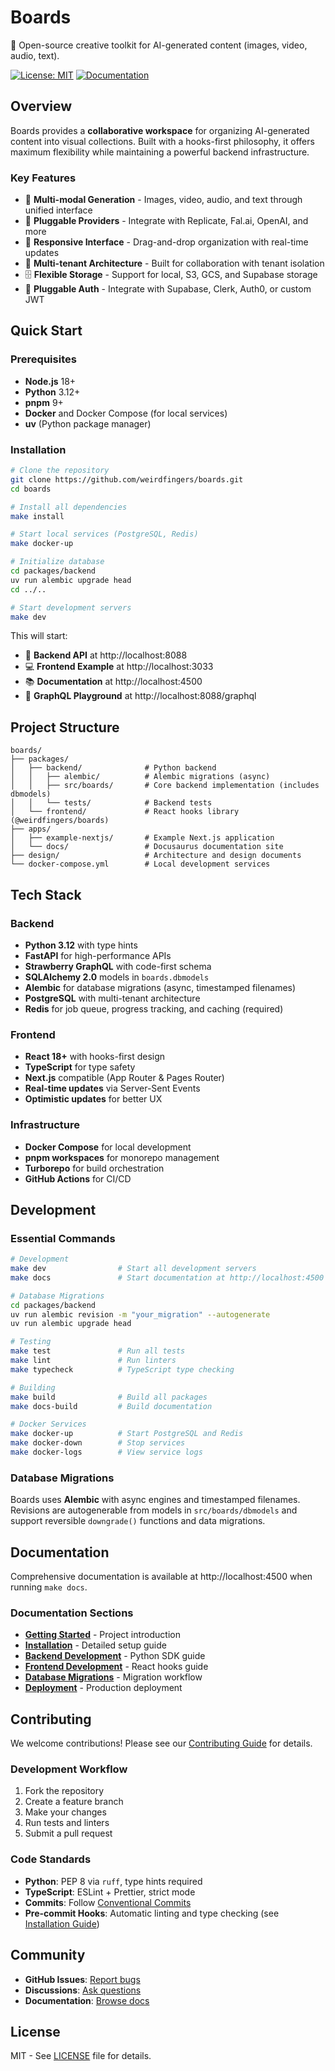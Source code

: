 # Boards

🎨 Open-source creative toolkit for AI-generated content (images, video, audio, text).

[![License: MIT](https://img.shields.io/badge/License-MIT-yellow.svg)](https://opensource.org/licenses/MIT)
[![Documentation](https://img.shields.io/badge/docs-docusaurus-blue)](http://localhost:4500)

## Overview

Boards provides a **collaborative workspace** for organizing AI-generated content into visual collections. Built with a hooks-first philosophy, it offers maximum flexibility while maintaining a powerful backend infrastructure.

### Key Features

- 🎨 **Multi-modal Generation** - Images, video, audio, and text through unified interface
- 🔌 **Pluggable Providers** - Integrate with Replicate, Fal.ai, OpenAI, and more
- 📱 **Responsive Interface** - Drag-and-drop organization with real-time updates
- 👥 **Multi-tenant Architecture** - Built for collaboration with tenant isolation
- 🗄️ **Flexible Storage** - Support for local, S3, GCS, and Supabase storage
- 🔐 **Pluggable Auth** - Integrate with Supabase, Clerk, Auth0, or custom JWT

## Quick Start

### Prerequisites

- **Node.js** 18+
- **Python** 3.12+
- **pnpm** 9+
- **Docker** and Docker Compose (for local services)
- **uv** (Python package manager)

### Installation

```bash
# Clone the repository
git clone https://github.com/weirdfingers/boards.git
cd boards

# Install all dependencies
make install

# Start local services (PostgreSQL, Redis)
make docker-up

# Initialize database
cd packages/backend
uv run alembic upgrade head
cd ../..

# Start development servers
make dev
```

This will start:

- 🚀 **Backend API** at http://localhost:8088
- 💻 **Frontend Example** at http://localhost:3033
- 📚 **Documentation** at http://localhost:4500
- 🔧 **GraphQL Playground** at http://localhost:8088/graphql

## Project Structure

```
boards/
├── packages/
│   ├── backend/              # Python backend
│   │   ├── alembic/          # Alembic migrations (async)
│   │   ├── src/boards/       # Core backend implementation (includes dbmodels)
│   │   └── tests/            # Backend tests
│   └── frontend/             # React hooks library (@weirdfingers/boards)
├── apps/
│   ├── example-nextjs/       # Example Next.js application
│   └── docs/                 # Docusaurus documentation site
├── design/                   # Architecture and design documents
└── docker-compose.yml        # Local development services
```

## Tech Stack

### Backend

- **Python 3.12** with type hints
- **FastAPI** for high-performance APIs
- **Strawberry GraphQL** with code-first schema
- **SQLAlchemy 2.0** models in `boards.dbmodels`
- **Alembic** for database migrations (async, timestamped filenames)
- **PostgreSQL** with multi-tenant architecture
- **Redis** for job queue, progress tracking, and caching (required)

### Frontend

- **React 18+** with hooks-first design
- **TypeScript** for type safety
- **Next.js** compatible (App Router & Pages Router)
- **Real-time updates** via Server-Sent Events
- **Optimistic updates** for better UX

### Infrastructure

- **Docker Compose** for local development
- **pnpm workspaces** for monorepo management
- **Turborepo** for build orchestration
- **GitHub Actions** for CI/CD

## Development

### Essential Commands

```bash
# Development
make dev                # Start all development servers
make docs               # Start documentation at http://localhost:4500

# Database Migrations
cd packages/backend
uv run alembic revision -m "your_migration" --autogenerate
uv run alembic upgrade head

# Testing
make test               # Run all tests
make lint               # Run linters
make typecheck          # TypeScript type checking

# Building
make build              # Build all packages
make docs-build         # Build documentation

# Docker Services
make docker-up          # Start PostgreSQL and Redis
make docker-down        # Stop services
make docker-logs        # View service logs
```

### Database Migrations

Boards uses **Alembic** with async engines and timestamped filenames. Revisions are autogenerable from models in `src/boards/dbmodels` and support reversible `downgrade()` functions and data migrations.

## Documentation

Comprehensive documentation is available at http://localhost:4500 when running `make docs`.

### Documentation Sections

- **[Getting Started](http://localhost:4500/docs/intro)** - Project introduction
- **[Installation](http://localhost:4500/docs/installation)** - Detailed setup guide
- **[Backend Development](http://localhost:4500/docs/backend/getting-started)** - Python SDK guide
- **[Frontend Development](http://localhost:4500/docs/frontend/getting-started)** - React hooks guide
- **[Database Migrations](http://localhost:4500/docs/backend/migrations)** - Migration workflow
- **[Deployment](http://localhost:4500/docs/deployment/overview)** - Production deployment

## Contributing

We welcome contributions! Please see our [Contributing Guide](http://localhost:4500/docs/guides/contributing) for details.

### Development Workflow

1. Fork the repository
2. Create a feature branch
3. Make your changes
4. Run tests and linters
5. Submit a pull request

### Code Standards

- **Python**: PEP 8 via `ruff`, type hints required
- **TypeScript**: ESLint + Prettier, strict mode
- **Commits**: Follow [Conventional Commits](https://conventionalcommits.org/)
- **Pre-commit Hooks**: Automatic linting and type checking (see [Installation Guide](http://localhost:4500/docs/installation))

## Community

- **GitHub Issues**: [Report bugs](https://github.com/weirdfingers/boards/issues)
- **Discussions**: [Ask questions](https://github.com/weirdfingers/boards/discussions)
- **Documentation**: [Browse docs](https://weirdfingers.github.io/boards/)

## License

MIT - See [LICENSE](LICENSE) file for details.
